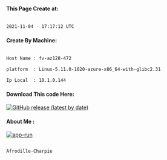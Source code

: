 
   
#### This Page Create at:

```bash

2021-11-04 - 17:17:12 UTC

```

#### Create By Machine:

```bash

Host Name : fv-az128-472

platform  : Linux-5.11.0-1020-azure-x86_64-with-glibc2.31

Ip Local  : 10.1.0.144

```
#### Download This code Here:

[![GitHub release (latest by date)](https://img.shields.io/github/v/release/Afrodille-Charpie/App-Run-1?style=for-the-badge&label=Download)](https://github.com/Afrodille-Charpie/App-Run-1/releases) 

</p> 

#### About Me :

[![app-run](https://github.com/Afrodille-Charpie/App-Run-1/actions/workflows/app-run.yml/badge.svg)](https://github.com/Afrodille-Charpie/App-Run-1/actions/workflows/app-run.yml)

```bash

Afrodille-Charpie

```

